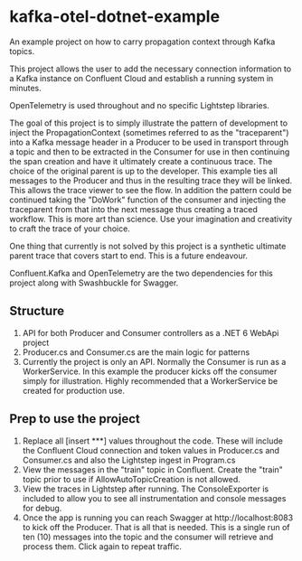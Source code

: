 # kafka-otel-dotnet-example
An example project on how to carry propagation context through Kafka topics.

This project allows the user to add the necessary connection information to a Kafka instance on Confluent Cloud and establish a running system in minutes.

OpenTelemetry is used throughout and no specific Lightstep libraries.

The goal of this project is to simply illustrate the pattern of development to inject the PropagationContext (sometimes referred to as the "traceparent") into a Kafka message header in a Producer to be used in transport through a topic and then to be extracted in the Consumer for use in then continuing the span creation and have it ultimately create a continuous trace.  The choice of the original parent is up to the developer.  This example ties all messages to the Producer and thus in the resulting trace they will be linked.  This allows the trace viewer to see the flow.  In addition the pattern could be continued taking the "DoWork" function of the consumer and injecting the traceparent from that into the next message thus creating a traced workflow.  This is more art than science.  Use your imagination and creativity to craft the trace of your choice.

One thing that currently is not solved by this project is a synthetic ultimate parent trace that covers start to end.  This is a future endeavour.

Confluent.Kafka and OpenTelemetry are the two dependencies for this project along with Swashbuckle for Swagger.

## Structure
1. API for both Producer and Consumer controllers as a .NET 6 WebApi project
2. Producer.cs and Consumer.cs are the main logic for patterns
3. Currently the project is only an API.  Normally the Consumer is run as a WorkerService. In this example the producer kicks off the consumer simply for illustration. Highly recommended that a WorkerService be created for production use.

## Prep to use the project
1. Replace all [insert ***] values throughout the code.  These will include the Confluent Cloud connection and token values in Producer.cs and Consumer.cs and also the Lightstep ingest in Program.cs
2. View the messages in the "train" topic in Confluent.  Create the "train" topic prior to use if AllowAutoTopicCreation is not allowed.
3. View the traces in Lightstep after running.  The ConsoleExporter is included to allow you to see all instrumentation and console messages for debug.
4. Once the app is running you can reach Swagger at http://localhost:8083 to kick off the Producer. That is all that is needed.  This is a single run of ten (10) messages into the topic and the consumer will retrieve and process them.  Click again to repeat traffic.




